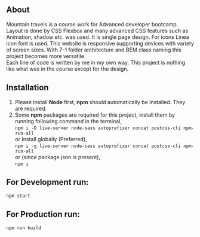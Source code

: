 ## About

Mountain travels is a course work for Advanced developer bootcamp.<br/>
Layout is done by CSS Flexbox and many advanced CSS features such as Animation, shadow etc. was used. It is single page design. For icons Linea icon font is used. This website is responsive supporting devices with variety of screen sizes. With 7-1 folder architecture and BEM class naming this project becomes more versatile.<br/>
Each line of code is written by me in my own way. This project is nothing like what was in the course except for the design.

## Installation

1. Please Install **Node** first, **npm** should automatically be installed. They are required.
2. Some **npm** packages are required for this project, install them by running following command in the terminal, <br/>
   `npm i -D live-server node-sass autoprefixer concat postcss-cli npm-run-all`<br/>
   or Install globally (Preferred),<br/>
   `npm i -g live-server node-sass autoprefixer concat postcss-cli npm-run-all`<br/>
   or (since package.json is present),<br/>
   `npm i`

## For Development run:

`npm start`

## For Production run:

`npm run build`
